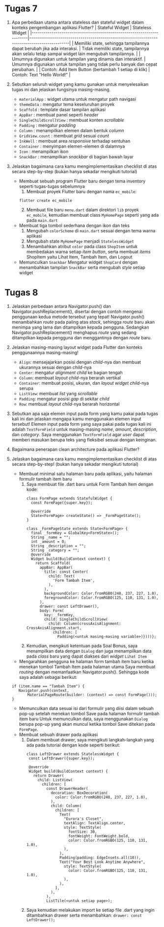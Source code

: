 # Tugas 7

1. Apa perbedaan utama antara stateless dan stateful widget dalam konteks pengembangan aplikasi Flutter?
    | Stateful Widget                                                        | Stateless Widget                                                                             |
    |------------------------------------------------------------------------|----------------------------------------------------------------------------------------------|
    | Memiliki state, sehingga tampilannya dapat berubah jika ada interaksi. | Tidak memiliki state, tampilannya akan selalu tetap sampai widget lain mengubah tampilannya. |
    | Umumnya digunakan untuk tampilan yang dinamis dan interaktif.          | Umumnya digunakan untuk tampilan yang tidak perlu banyak dan cepat perubahan.                |
    | Contoh: Add Item Button (bertambah 1 setiap di klik)                   | Contoh: Text "Hello World!"                                                                  |
2. Sebutkan seluruh widget yang kamu gunakan untuk menyelesaikan tugas ini dan jelaskan fungsinya masing-masing.

    - `materialApp` : widget utama untuk mengatur path navigasi
    - `themeData` : mengatur tema keseluruhan proyek
    - `Scaffold` : template dasar tampilan aplikasi
    - `AppBar` : membuat panel seperti _header_
    - `SingleChildScrollView` : membuat konten _scrollable_
    - `Padding` :
    mengatur _padding_
    - `Column` :
    menampilkan elemen dalam bentuk _column_
    - `GridView.count` : membuat _grid_ sesuai _count_
    - `InkWell` : membuat area _responsive_ terhadap sentuhan
    - `Container` : menyimpan elemen-elemen di dalamnya
    - `Icon` : menampilkan ikon
    - `SnackBar` : menampilkan _snackbar_ di bagian bawah layar

3. Jelaskan bagaimana cara kamu mengimplementasikan checklist di atas secara step-by-step (bukan hanya sekadar mengikuti tutorial)
    - Membuat sebuah program Flutter baru dengan tema inventory seperti tugas-tugas sebelumnya
        1. Membuat proyek Flutter baru dengan nama `ec_mobile`:
        ```
        flutter create ec_mobile
        ```
        2. Membuat file baru `menu.dart` dalam direktori `lib` proyek `ec_mobile`, kemudian membuat class `MyHomePage` seperti yang ada pada `main.dart`
    - Membuat tiga tombol sederhana dengan ikon dan teks
        1. Mengubah `colorScheme` di `main.dart` sesuai dengan tema warna aplikasi
        2. Mengubah state `MyHomePage` menjadi `StatelessWidget`
        3. Menambahkan atribut `color` pada class `ShopItem` untuk membedakan warna setiap _item button_, serta membuat _items_ ShopItem yaitu Lihat Item, Tambah Item, dan Logout
    - Memunculkan `Snackbar`
        Mengatur widget `ShopCard` dengan menambahkan tampilan `SnackBar` serta mengubah _style_ setiap widget

# Tugas 8

1. Jelaskan perbedaan antara Navigator.push() dan Navigator.pushReplacement(), disertai dengan contoh mengenai penggunaan kedua metode tersebut yang tepat!
    Navigator.push() menambahkan _route_ pada paling atas _stack_, sehingga _route_ baru akan menimpa yang lama dan ditampilkan kepada pengguna. Sedangkan Navigator.pushReplacement() menghapus _route_ yang sedang ditampilkan kepada pengguna dan menggantinya dengan _route_ baru. 
2. Jelaskan masing-masing layout widget pada Flutter dan konteks penggunaannya masing-masing!
    - `Align`: mensejajarkan posisi dengan _child_-nya dan membuat ukurannya sesuai dengan _child_-nya
    - `Center`: mengatur _alignment child_ ke bagian tengah
    - `Column`: membuat _layout child_-nya berarah vertikal
    - `Container`: membuat posisi, ukuran, dan _layout widget child_-nya serupa
    - `ListView`: membuat _list_ yang _scrollable_
    - `Padding`: mengatur posisi _gap_ di sekitar _child_
    - `Row`: membuat _layout child_-nya berarah horizontal
3. Sebutkan apa saja elemen input pada form yang kamu pakai pada tugas kali ini dan jelaskan mengapa kamu menggunakan elemen input tersebut!
    Elemen input pada form yang saya pakai pada tugas kali ini adalah `TextFormField` untuk masing-masing _name_, _amount_, _description_, dan _category_. Saya menggunakan `TextFormField` agar _user_ dapat memberi masukan berupa teks yang fleksibel sesuai dengan keinginan.
4. Bagaimana penerapan clean architecture pada aplikasi Flutter?
   
6. Jelaskan bagaimana cara kamu mengimplementasikan checklist di atas secara step-by-step! (bukan hanya sekadar mengikuti tutorial)
   - Membuat minimal satu halaman baru pada aplikasi, yaitu halaman formulir tambah item baru
     1. Saya membuat file .dart baru untuk Form Tambah Item dengan kode:
        ```
        class FormPage extends StatefulWidget {
          const FormPage({super.key});
        
          @override
          State<FormPage> createState() => _FormPageState();
        }
        
        class _FormPageState extends State<FormPage> {
          final _formKey = GlobalKey<FormState>();
          String _name = "";
          int _amount = 0;
          String _description = "";
          String _category = "";
          @override
          Widget build(BuildContext context) {
            return Scaffold(
              appBar: AppBar(
                title: const Center(
                  child: Text(
                    'Form Tambah Item',
                  ),
                ),
                backgroundColor: Color.fromRGBO(248, 237, 227, 1.0),
                foregroundColor: Color.fromRGBO(125, 110, 131, 1.0),
              ),
              drawer: const LeftDrawer(),
              body: Form(
                key: _formKey,
                child: SingleChildScrollView(
                  child: Column(crossAxisAlignment: CrossAxisAlignment.start,
                    children: [
                      Padding(<untuk masing-masing variable>)})))};
        ```
     2. Kemudian, mengikuti ketentuan pada Soal Bonus, saya menampilkan data dengan `Dialog` dan juga menampilkan data pada _class_ baru yang dapat diakses dari _widget_ `Lihat Item`
    - Mengarahkan pengguna ke halaman form tambah item baru ketika menekan tombol Tambah Item pada halaman utama
     Saya membuat _routing_ dengan memanfaatkan Navigator.push(). Sehingga kode saya adalah sebagai berikut:
     ```
     if (item.name == "Tambah Item") {
        Navigator.push(context,
            MaterialPageRoute(builder: (context) => const FormPage()));
    }
     ```
    - Memunculkan data sesuai isi dari formulir yang diisi dalam sebuah pop-up setelah menekan tombol Save pada halaman formulir tambah item baru
      Untuk memunculkan data, saya menggunakan `Dialog` berupa pop-up yang akan muncul ketika tombol Save ditekan pada `FormPage`.
    - Membuat sebuah drawer pada aplikasi
      1. Dalam membuat drawer, saya mengikuti langkah-langkah yang ada pada tutorial dengan kode seperti berikut:
         ```
         class LeftDrawer extends StatelessWidget {
          const LeftDrawer({super.key});
        
          @override
          Widget build(BuildContext context) {
            return Drawer(
              child: ListView(
                children: [
                  const DrawerHeader(
                    decoration: BoxDecoration(
                      color: Color.fromRGBO(248, 237, 227, 1.0),
                    ),
                    child: Column(
                      children: [
                        Text(
                          "Eurora's Closet",
                          textAlign: TextAlign.center,
                          style: TextStyle(
                            fontSize: 30,
                            fontWeight: FontWeight.bold,
                            color: Color.fromRGBO(125, 110, 131, 1.0),
                          ),
                        ),
                        Padding(padding: EdgeInsets.all(10)),
                        Text("Your Best Look Anytime Anywhere",
                          style: TextStyle(
                            color: Color.fromRGBO(125, 110, 131, 1.0),
                          ),
                        ),
                      ],
                    ),
                  ),
                  ListTile(<untuk setiap page>);
         ```
      2. Saya kemudian melakukan import ke setiap file .dart yang ingin ditambahkan drawer serta menambahkan: `drawer: const LeftDrawer();`
